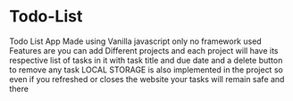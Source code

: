 # Todo-List
Todo List App
 Made using Vanilla javascript only no framework used 
Features are you can add Different projects and each project will have its respective list of tasks in it with task title and due date and a delete button to remove any task
LOCAL STORAGE is also implemented in the project so even if you refreshed or closes the website your tasks will remain safe and there
